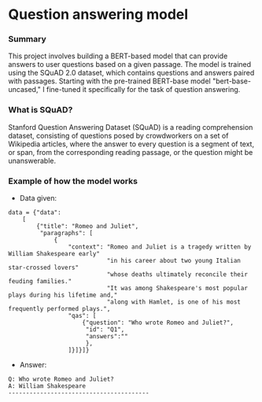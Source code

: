 # Question answering model

### Summary

This project involves building a BERT-based model that can provide answers to user questions based on a given passage. The model is trained using the SQuAD 2.0 dataset, which contains questions and answers paired with passages. Starting with the pre-trained BERT-base model "bert-base-uncased," I fine-tuned it specifically for the task of question answering.

### What is SQuAD?

Stanford Question Answering Dataset (SQuAD) is a reading comprehension dataset, consisting of questions posed by crowdworkers on a set of Wikipedia articles, where the answer to every question is a segment of text, or span, from the corresponding reading passage, or the question might be unanswerable.

### Example of how the model works

* Data given:

```
data = {"data":
    [
        {"title": "Romeo and Juliet",
         "paragraphs": [
             {
                 "context": "Romeo and Juliet is a tragedy written by William Shakespeare early"
                            "in his career about two young Italian star-crossed lovers"
                            "whose deaths ultimately reconcile their feuding families."
                            "It was among Shakespeare's most popular plays during his lifetime and,"
                            "along with Hamlet, is one of his most frequently performed plays.",                            
                 "qas": [
                     {"question": "Who wrote Romeo and Juliet?",
                      "id": "Q1",
                      "answers":""
                      },
                 ]}]}]} 
```

* Answer:

```
Q: Who wrote Romeo and Juliet?
A: William Shakespeare
----------------------------------------
```
